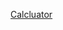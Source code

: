 [Calcluator](![image](https://github.com/Elaraby218/calculator-/assets/152742814/5e4bec43-f670-47d5-aa70-d35a1fe7b8b5))
